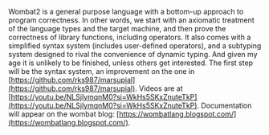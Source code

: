 Wombat2 is a general purpose language with a bottom-up approach to program correctness. In other words, we start with an axiomatic treatment of the language types and the target machine, and then prove the correctness of library functions, including operators.
It also comes with a simplified syntax system (includes user-defined operators), and a subtyping system designed to rival the convenience of dynamic typing.
And given my age it is unlikely to be finished, unless others get interested.
The first step will be the syntax system, an improvement on the one in [https://github.com/rks987/marsupial](https://github.com/rks987/marsupial).
Videos are at [https://youtu.be/NLSjlymqnM0?si=WkHs5SKxZnuteTkP](https://youtu.be/NLSjlymqnM0?si=WkHs5SKxZnuteTkP).
Documentation will appear on the wombat blog: [https://wombatlang.blogspot.com/](https://wombatlang.blogspot.com/).